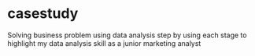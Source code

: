 # casestudy
Solving business problem using data analysis step by using each stage to highlight my data analysis skill as a junior marketing analyst

